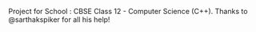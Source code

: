 Project for School :
CBSE Class 12 - Computer Science (C++). 
Thanks to @sarthakspiker for all his help!

